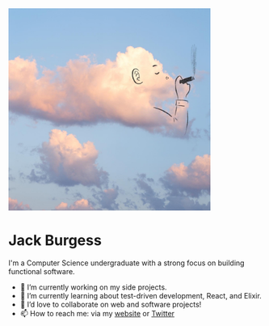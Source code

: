 
<!--
**jackthb/jackthb** is a ✨ _special_ ✨ repository because its `README.md` (this file) appears on your GitHub profile.
### Hi there 👋

Here are some ideas to get you started:


-->
<img src="https://raw.githubusercontent.com/jackthb/jackthb/master/disp.jpg" height="400"/>

# Jack Burgess

I'm a Computer Science undergraduate with a strong focus on building functional software. 

- 🔭 I’m currently working on my side projects.
- 🌱 I’m currently learning about test-driven development, React, and Elixir.
- 👯 I’d love to collaborate on web and software projects!
- 📫 How to reach me: via my [website](https://jackburgess.co.uk) or [Twitter](https://twitter.com/jack_thb)
